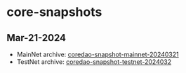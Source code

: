 # core-snapshots

## Mar-21-2024
- MainNet archive:
[coredao-snapshot-mainnet-20240321](https://snap.coredao.org/coredao-snapshot-mainnet-20240321.tar.lz4)
- TestNet archive:
[coredao-snapshot-testnet-2024032](https://snap.coredao.org/coredao-snapshot-testnet-20240321.tar.lz4)

